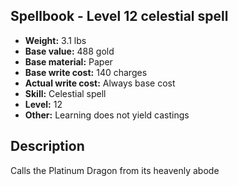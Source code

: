 ## Spellbook - Level 12 celestial spell

- **Weight:** 3.1 lbs
- **Base value:** 488 gold
- **Base material:** Paper
- **Base write cost:** 140 charges
- **Actual write cost:** Always base cost
- **Skill:** Celestial spell
- **Level:** 12
- **Other:** Learning does not yield castings

## Description

Calls the Platinum Dragon from its heavenly abode
